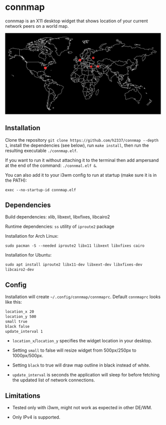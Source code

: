 # connmap
connmap is an X11 desktop widget that shows location of your current network peers on a world map.

<p align="center"> 
  <img src="https://raw.githubusercontent.com/h2337/connmap/master/sample.png?token=AKL72SZ6ZUB4HTXII7GKNWK6PYZPA">
</p>

## Installation
Clone the repository `git clone https://github.com/h2337/connmap --depth 1`, install the dependencies (see below), run `make install`, then run the resulting executable `./connmap.elf`.

If you want to run it without attaching it to the terminal then add ampersand at the end of the command: `./connmal.elf &`.

You can also add it to your i3wm config to run at startup (make sure it is in the PATH):
```
exec --no-startup-id connmap.elf
```

## Dependencies
Build dependencies: xlib, libxext, libxfixes, libcairo2

Runtime dependencies: `ss` utility of `iproute2` package

Installation for Arch Linux:
```
sudo pacman -S --needed iproute2 libx11 libxext libxfixes cairo
```

Installation for Ubuntu:
```
sudo apt install iproute2 libx11-dev libxext-dev libxfixes-dev libcairo2-dev
```

## Config
Installation will create `~/.config/connmap/connmaprc`. Default `connmaprc` looks like this:
```
location_x 20
location_y 500
small true
black false
update_interval 1
```
- `location_x`/`location_y` specifies the widget location in your desktop.

- Setting `small` to false will resize widget from 500px/250px to 1000px/500px.

- Setting `black` to true will draw map outline in black instead of white.

- `update_interval` is seconds the application will sleep for before fetching the updated list of network connections.
## Limitations
- Tested only with i3wm, might not work as expected in other DE/WM.

- Only IPv4 is supported.
